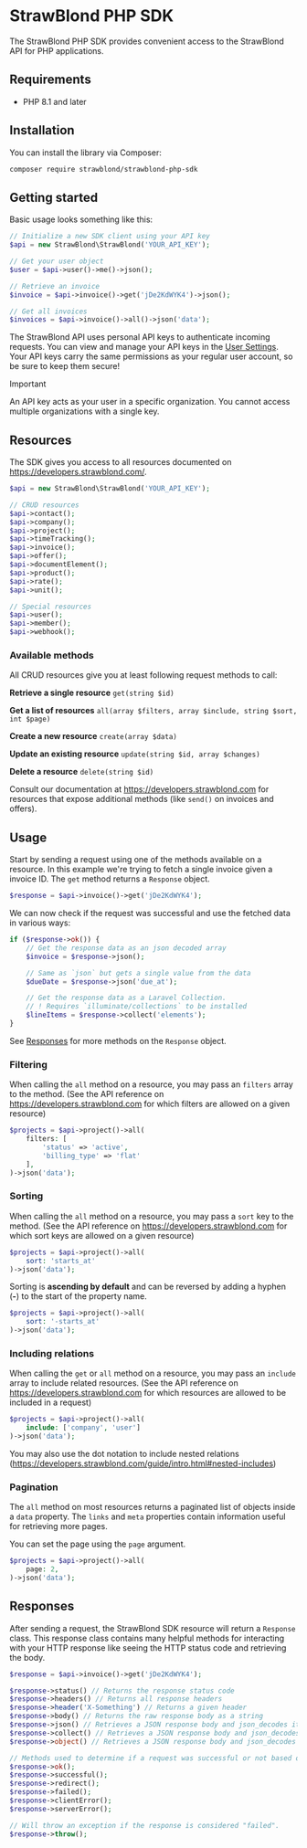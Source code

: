 # StrawBlond PHP SDK

The StrawBlond PHP SDK provides convenient access to the StrawBlond API for PHP applications.

## Requirements

-   PHP 8.1 and later

## Installation

You can install the library via Composer:

```sh
composer require strawblond/strawblond-php-sdk
```

## Getting started

Basic usage looks something like this:

```php
// Initialize a new SDK client using your API key
$api = new StrawBlond\StrawBlond('YOUR_API_KEY');

// Get your user object
$user = $api->user()->me()->json();

// Retrieve an invoice
$invoice = $api->invoice()->get('jDe2KdWYK4')->json();

// Get all invoices
$invoices = $api->invoice()->all()->json('data');
```

The StrawBlond API uses personal API keys to authenticate incoming requests. You can view and manage your API keys in the [User Settings](https://app.strawblond.com/user/integrations). Your API keys carry the same permissions as your regular user account, so be sure to keep them secure!

> [!IMPORTANT]
> An API key acts as your user in a specific organization. You cannot access multiple organizations with a single key.

## Resources
The SDK gives you access to all resources documented on https://developers.strawblond.com/.
```php
$api = new StrawBlond\StrawBlond('YOUR_API_KEY');

// CRUD resources
$api->contact();
$api->company();
$api->project();
$api->timeTracking();
$api->invoice();
$api->offer();
$api->documentElement();
$api->product();
$api->rate();
$api->unit();

// Special resources
$api->user();
$api->member();
$api->webhook();
```

### Available methods
All CRUD resources give you at least following request methods to call:

**Retrieve a single resource**
`get(string $id)`

**Get a list of resources**
`all(array $filters, array $include, string $sort, int $page)` 

**Create a new resource**
`create(array $data)`

**Update an existing resource**
`update(string $id, array $changes)`

**Delete a resource**
`delete(string $id)`

Consult our documentation at https://developers.strawblond.com for resources that expose additional methods (like `send()` on invoices and offers).

## Usage
Start by sending a request using one of the methods available on a resource.
In this example we're trying to fetch a single invoice given a invoice ID. The `get` method returns a `Response` object.
```php
$response = $api->invoice()->get('jDe2KdWYK4');
```

We can now check if the request was successful and use the fetched data in various ways:
```php
if ($response->ok()) {
    // Get the response data as an json decoded array
    $invoice = $response->json();

    // Same as `json` but gets a single value from the data
    $dueDate = $response->json('due_at');

    // Get the response data as a Laravel Collection. 
    // ! Requires `illuminate/collections` to be installed
    $lineItems = $response->collect('elements');
}
```

See [Responses](#responses) for more methods on the `Response` object.

### Filtering
When calling the `all` method on a resource, you may pass an `filters` array to the method. (See the API reference on https://developers.strawblond.com for which filters are allowed on a given resource)
```php
$projects = $api->project()->all(
    filters: [
        'status' => 'active', 
        'billing_type' => 'flat'
    ],
)->json('data');
```

### Sorting
When calling the `all` method on a resource, you may pass a `sort` key to the method. (See the API reference on https://developers.strawblond.com for which sort keys are allowed on a given resource)
```php
$projects = $api->project()->all(
    sort: 'starts_at'
)->json('data');
```
Sorting is **ascending by default** and can be reversed by adding a hyphen (**-**) to the start of the property name.
```php
$projects = $api->project()->all(
    sort: '-starts_at'
)->json('data');
```

### Including relations
When calling the `get` or `all` method on a resource, you may pass an `include` array to include related resources. (See the API reference on https://developers.strawblond.com for which resources are allowed to be included in a request)
```php
$projects = $api->project()->all(
    include: ['company', 'user']
)->json('data');
```
You may also use the dot notation to include nested relations (https://developers.strawblond.com/guide/intro.html#nested-includes)

### Pagination
The `all` method on most resources returns a paginated list of objects inside a `data` property. The `links` and `meta` properties contain information useful for retrieving more pages.

You can set the page using the `page` argument.
```php
$projects = $api->project()->all(
    page: 2,
)->json('data');
```

## Responses

After sending a request, the StrawBlond SDK resource will return a `Response` class. This response class contains many helpful methods for interacting with your HTTP response like seeing the HTTP status code and retrieving the body.

```php
$response = $api->invoice()->get('jDe2KdWYK4');

$response->status() // Returns the response status code
$response->headers() // Returns all response headers
$response->header('X-Something') // Returns a given header
$response->body() // Returns the raw response body as a string
$response->json() // Retrieves a JSON response body and json_decodes it into an array.
$response->collect() // Retrieves a JSON response body and json_decodes it into a Laravel Collection. Requires `illuminate/collections`.
$response->object() // Retrieves a JSON response body and json_decodes it into an object.

// Methods used to determine if a request was successful or not based on status code.
$response->ok();
$response->successful();
$response->redirect();
$response->failed();
$response->clientError();
$response->serverError();

// Will throw an exception if the response is considered "failed".
$response->throw();
```
